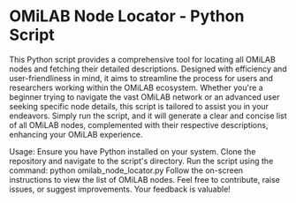 # OMiLAB Node Locator - Python Script
This Python script provides a comprehensive tool for locating all 
OMiLAB nodes and fetching their detailed descriptions. Designed with 
efficiency and user-friendliness in mind, it aims to streamline the process 
for users and researchers working within the OMiLAB ecosystem. Whether you're a 
beginner trying to navigate the vast OMiLAB network or an advanced user seeking specific node details, 
this script is tailored to assist you in your endeavors. Simply run the script, and it will generate 
a clear and concise list of all OMiLAB nodes, complemented with their respective descriptions, 
enhancing your OMiLAB experience.

Usage:
Ensure you have Python installed on your system.
Clone the repository and navigate to the script's directory.
Run the script using the command: python omilab_node_locator.py
Follow the on-screen instructions to view the list of OMiLAB nodes.
Feel free to contribute, raise issues, or suggest improvements. Your feedback is valuable!

